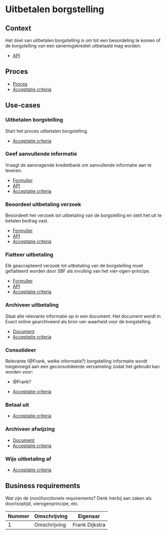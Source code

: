 # Uitbetalen borgstelling

## Context

Het doel van uitbetalen borgstelling is om tot een beoordeling te komen of de borgstelling van een saneringskrediet uitbetaald mag worden.

<!-- einde -->

* [API](product.openapi.yml)

## Proces

* [Proces](proces.bpmn)
* [Acceptatie criteria](proces.feature)

## Use-cases

### Uitbetalen borgstelling

Start het proces uitbetalen borgstelling.

* [Acceptatie criteria](uitbetalen-borgstelling.feature)

### Geef aanvullende informatie

Vraagt de aanvragende kredietbank om aanvullende informatie aan te leveren.

* [Formulier](geef-aanvullende-informatie.user-task.yml)
* [API](geef-aanvullende-informatie.openapi.yml)
* [Acceptatie criteria](geef-aanvullende-informatie.feature)

### Beoordeel uitbetaling verzoek

Beoordeelt het verzoek tot uitbetaling van de borgstelling en stelt het uit te betalen bedrag vast.

* [Formulier](beoordeel-uitbetaling-verzoek.user-task.yml)
* [API](beoordeel-uitbetaling-verzoek.openapi.yml)
* [Acceptatie criteria](beoordeel-uitbetaling-verzoek.feature)

### Fiatteer uitbetaling

Elk geaccepteerd verzoek tot uitbetaling van de borgstelling moet gefiatteerd worden door SBF als invulling van het vier-ogen-principe.

* [Formulier](fiatteer-uitbetaling.user-task.yml)
* [API](fiatteer-uitbetaling.openapi.yml)
* [Acceptatie criteria](fiatteer-uitbetaling.feature)

### Archiveer uitbetaling

Slaat alle relevante informatie op in een document. Het document wordt in Exact online gearchiveerd als bron van waarheid voor de borgstelling.

* [Document](uitbetaling.message.md)
* [Acceptatie criteria](archiveer.feature)

### Consolideer

Relevante (@Frank, welke informatie?) borgstelling informatie wordt toegevoegd aan een geconsolideerde verzameling zodat het gebruikt kan worden voor:

* @Frank?

<!-- einde -->

* [Acceptatie criteria](consolideer.feature)

### Betaal uit

* [Acceptatie criteria](betaal.uit)

### Archiveer afwijzing

* [Document](afwijzing.message.md)
* [Acceptatie criteria](archiveer.feature)

### Wijs uitbetaling af

* [Acceptatie criteria](wijs-uitbetaling-af.feature)



## Business requirements

Wat zijn de (non)functionele requirements? Denk hierbij aan zaken als doorlooptijd, vierogenprincipe, etc.

| Nummer | Omschrijving                         | Eigenaar                  |
| -------| ------------------------------------ | ------------------------- |
| 1      | Omschrijving                         | Frank Dijkstra            |